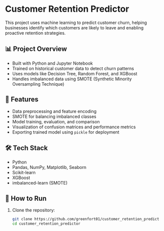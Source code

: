 # Customer Retention Predictor

This project uses machine learning to predict customer churn, helping businesses identify which customers are likely to leave and enabling proactive retention strategies.

## 📊 Project Overview

- Built with Python and Jupyter Notebook
- Trained on historical customer data to detect churn patterns
- Uses models like Decision Tree, Random Forest, and XGBoost
- Handles imbalanced data using SMOTE (Synthetic Minority Oversampling Technique)

## 🚀 Features

- Data preprocessing and feature encoding
- SMOTE for balancing imbalanced classes
- Model training, evaluation, and comparison
- Visualization of confusion matrices and performance metrics
- Exporting trained model using `pickle` for deployment

## 🛠️ Tech Stack

- Python
- Pandas, NumPy, Matplotlib, Seaborn
- Scikit-learn
- XGBoost
- imbalanced-learn (SMOTE)

## 📂 How to Run

1. Clone the repository:
   ```bash
   git clone https://github.com/greenfort01/customer_retention_predictor.git
   cd customer_retention_predictor
